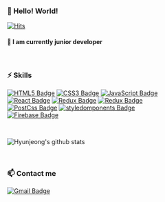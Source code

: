 ### 👋 Hello! World!
[![Hits](https://hits.seeyoufarm.com/api/count/incr/badge.svg?url=https%3A%2F%2Fgithub.com%2FPark1016&count_bg=%2379C83D&title_bg=%23555555&icon=&icon_color=%23E7E7E7&title=hits&edge_flat=false)](https://hits.seeyoufarm.com)


#### 🌱 I am currently junior developer

<br />

### ⚡ Skills
[![HTML5 Badge](https://img.shields.io/badge/HTML5-E34F26?logo=HTML5&logoColor=white)]()
[![CSS3 Badge](https://img.shields.io/badge/CSS3-1572B6?logo=CSS3&logoColor=white)]()
[![JavaScript Badge](https://img.shields.io/badge/JavaScript-F7DF1E?logo=JavaScript&logoColor=white)]()<br/>
[![React Badge](https://img.shields.io/badge/React-00D1F7?logo=React&logoColor=white)]()
[![Redux Badge](https://img.shields.io/badge/Redux-764ABC?logo=Redux&logoColor=white)]()
[![Redux Badge](https://img.shields.io/badge/Redux-Thunk-a88bd6?logo=Redux&logoColor=white)]()<br/>
[![PostCss Badge](https://img.shields.io/badge/PostCss-DD3A0A?logo=PostCss&logoColor=white)]()
[![styledomponents Badge](https://img.shields.io/badge/styled-components-DB7093?logo=styled-components&logoColor=white)]()<br/>
[![Firebase Badge](https://img.shields.io/badge/Firebase-FFCA28?logo=Firebase&logoColor=white)]()

<br />

<!--
**Park1016/Park1016** is a ✨ _special_ ✨ repository because its `README.md` (this file) appears on your GitHub profile.

Here are some ideas to get you started:

- 🔭 I’m currently working on ...
- 🌱 I’m currently learning Python, DL, ML, Java, Web, AWS
- 💬 Ask me about ...
- 📫 How to reach me: ...
- 😄 Pronouns: ...
- ⚡ Fun fact: ...
-->

![Hyunjeong's github stats](https://github-readme-stats.vercel.app/api?username=Park1016&show_icons=true&theme=dracula)

<br />

### 📫 Contact me
[![Gmail Badge](https://img.shields.io/badge/Gmail-d14836?logo=Gmail&logoColor=white&link=mailto:guohjp@gmail.com)](mailto:guohjp@gmail.com)
